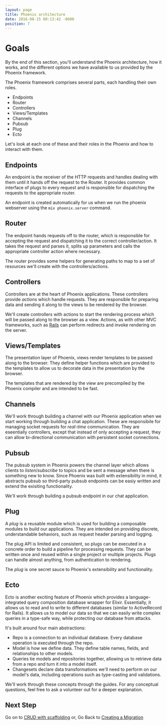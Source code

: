 ```yaml
---
layout: page
title: Phoenix architecture
date: 2016-08-15 00:13:42 -0600
position: 7
---
```


# Goals

By the end of this section, you'll understand the Phoenix architecture, how it works, and the different options we have available to us provided by the Phoenix framework.

The Phoenix framework comprises several parts, each handling their own roles.

* Endpoints
* Router
* Controllers
* Views/Templates
* Channels
* Pubsub
* Plug
* Ecto

Let's look at each one of these and their roles in the Phoenix and how to interact with them.

## Endpoints

An endpoint is the receiver of the HTTP requests and handles dealing with them until it hands off the request to the Router. It provides common interface of plugs to every request and is responsible for dispatching the requests to the appropriate router.

An endpoint is created automatically for us when we run the phoenix webserver using the `mix phoenix.server` command.

## Router

The endpoint hands requests off to the router, which is responsible for accepting the request and dispatching it to the correct controller/action. It takes the request and parses it, splits up parameters and calls the appropriate controller action where necessary.

The router provides some helpers for generating paths to map to a set of resources we'll create with the controllers/actions.

## Controllers

Controllers are at the heart of Phoenix applications. These controllers provide _actions_ which handle requests. They are responsible for preparing data and sending it along to the views to be rendered by the browser.

We'll create controllers with actions to start the rendering process which will be passed along to the browser as a view. Actions, as with other MVC frameworks, such as [Rails](http://rubyonrails.org/) can perform redirects and invoke rendering on the server.

## Views/Templates

The presentation layer of Phoenix, views render templates to be passed along to the browser. They define helper functions which are provided to the templates to allow us to decorate data in the presentation by the browser.

The templates that are rendered by the view are precompiled by the Phoenix compiler and are intended to be fast.

## Channels

We'll work through building a channel with our Phoenix application when we start working through building a chat application. These are responsibile for managing socket requests for _real-time_ communication. They are eseentially controllers, except that instead of only accepting a request, they can allow bi-directional communication with persistent socket connections.

## Pubsub

The pubsub system in Phoenix powers the channel layer which allows clients to _listen_/_subscribe_ to topics and be sent a message when there is something new to know. Since Phoenix was built with extensibility in mind, it abstracts pubsub so third-party pubsub endpoints can be easiy written and extend the exisiting functionality.

We'll work through building a pubsub endpoint in our chat application.

## Plug

A _plug_ is a reusable module which is used for building a composable modules to build our applications. They are intended on providing discrete, understandable behaviors, such as request header parsing and logging.

The plug API is limited and consistent, so plugs can be executed in a concrete order to build a pipeline for processing requests. They can be written once and reused within a single project or multiple projects. Plugs can handle almost anything, from authentication to rendering.

The _plug_ is one secret sauce to Phoenix's extensibility and functionality.

## Ecto

Ecto is another exciting feature of Phoenix which provides a language-integrated query composition database wrapper for Elixir. Essentially, it allows us to read and to write to different databases (similar to ActiveRecord for Rails). It allows us to model our data so that we can easily write complex queries in a type-safe way, while protecting our database from attacks.

It's built around four main abstractions:

* Repo is a connection to an individual database. Every database operation is executed through the repo.
* Model is how we define data. They define table names, fields, and relationships to other models.
* Queries tie models and repositories together, allowing us to retrieve data from a repo and turn it into a model itself.
* Changesets declare data transformations we'll need to perform on our model's data, including operations such as type-casting and validations.

We'll work through these concepts through the guides. For any conceptual questions, feel free to ask a volunteer out for a deeper explanation.

## Next Step
Go on to [CRUD with scaffolding](08-CRUD-with-scaffolding.html)
or,
Go Back to [Creating a Migration](06-creating-a-migration.html)
